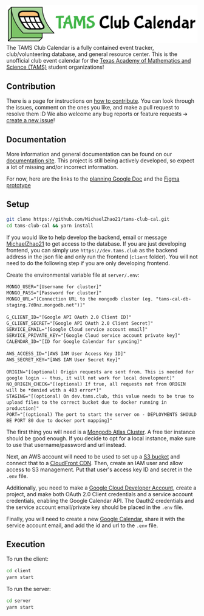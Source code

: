 ![TAMS Club Calendar](client/public/logo-banner.png)
The TAMS Club Calendar is a fully contained event tracker, club/volunteering database, and general resource center. This is the unofficial club event calendar for the [Texas Academy of Mathematics and Science (TAMS)](https://tams.unt.edu/) student organizations!

## Contribution

There is a page for instructions on [how to contribute](CONTRIBUTING.md). You can look through the issues, comment on the ones you like, and make a pull request to resolve them :D We also welcome any bug reports or feature requests ➔ [create a new issue](https://github.com/MichaelZhao21/tams-club-cal/issues/new)!

## Documentation

More information and general documentation can be found on our [documentation site](https://docs.tams.club). This project is still being actively developed, so expect a lot of missing and/or incorrect information.

For now, here are the links to the [planning Google Doc](https://docs.google.com/document/d/1U_zqoEiplk0ODeGdMTzK1aLhz9OYFQV0FlhSI52VSBo/edit?usp=sharing) and the [Figma prototype](https://www.figma.com/file/yp3mDSciGjMZBZknjbog49/TAMS-Club-Calendar?node-id=0%3A1)

## Setup

```bash
git clone https://github.com/MichaelZhao21/tams-club-cal.git
cd tams-club-cal && yarn install
```

If you would like to help develop the backend, email or message [MichaelZhao21](https://github.com/MichaelZhao21) to get access to the database. If you are just developing frontend, you can simply use `https://dev.tams.club` as the backend address in the json file and only run the frontend (`client` folder). You will not need to do the following step if you are only developing frontend.

Create the environmental variable file at `server/.env`:

```.env
MONGO_USER="[Username for cluster]"
MONGO_PASS="[Password for cluster]"
MONGO_URL="[Connection URL to the mongodb cluster (eg. "tams-cal-db-staging.7d0nz.mongodb.net")]"

G_CLIENT_ID="[Google API OAuth 2.0 Client ID]"
G_CLIENT_SECRET="[Google API OAuth 2.0 Client Secret]"
SERVICE_EMAIL="[Google Cloud service account email]"
SERVICE_PRIVATE_KEY="[Google Cloud service account private key]"
CALENDAR_ID="[ID for Google Calendar for syncing]"

AWS_ACCESS_ID="[AWS IAM User Access Key ID]"
AWS_SECRET_KEY="[AWS IAM User Secret Key]"

ORIGIN="[(optional) Origin requests are sent from. This is needed for google login -- thus, it will not work for local development]"
NO_ORIGIN_CHECK="[(optional) If true, all requests not from ORIGIN will be *denied with a 403 error*]"
STAGING="[(optional) On dev.tams.club, this value needs to be true to upload files to the correct bucket due to docker running in production]"
PORT="[(optional) The port to start the server on - DEPLOYMENTS SHOULD BE PORT 80 due to docker port mapping]"
```

The first thing you will need is a [Mongodb Atlas Cluster](https://www.mongodb.com/cloud/atlas). A free tier instance should be good enough. If you decide to opt for a local instance, make sure to use that username/password and url instead.

Next, an AWS account will need to be used to set up a [S3 bucket](https://aws.amazon.com/s3/) and connect that to a [CloudFront CDN](https://aws.amazon.com/cloudfront/). Then, create an IAM user and allow access to S3 management. Put that user's access key ID and secret in the `.env` file.

Additionally, you need to make a [Google Cloud Developer Account](https://cloud.google.com/docs), create a project, and make both OAuth 2.0 Client credentials and a service account credentials, enabling the Google Calendar API. The Oauth2 credentials and the service account email/private key should be placed in the `.env` file.

Finally, you will need to create a new [Google Calendar](https://calendar.google.com), share it with the service account email, and add the id and url to the `.env` file.

## Execution

To run the client:

```bash
cd client
yarn start
```

To run the server:

```bash
cd server
yarn start
```
